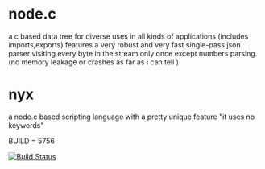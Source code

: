 node.c
======

a c based data tree for diverse uses in all kinds of applications (includes imports,exports)
  features a very robust and very fast single-pass json parser visiting every byte in the stream only once except numbers parsing.
   (no memory leakage or crashes as far as i can tell )


nyx
===

a node.c based scripting language with a pretty unique feature "it uses no keywords"

BUILD = 5756

[![Build Status](https://buildhive.cloudbees.com/job/pez2001/job/node.c/badge/icon)](https://buildhive.cloudbees.com/job/pez2001/job/node.c/)

